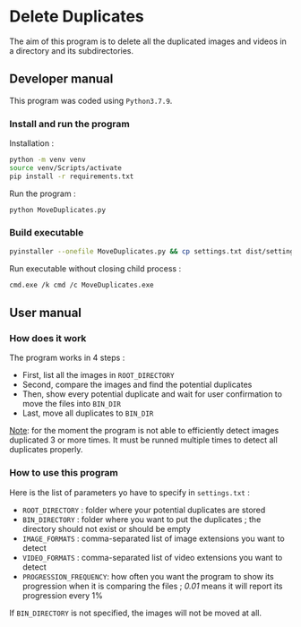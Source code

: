 # Delete Duplicates

The aim of this program is to delete all the duplicated images and videos in a directory and its subdirectories.

## Developer manual

This program was coded using `Python3.7.9`.

### Install and run the program

Installation :

```bash
python -m venv venv
source venv/Scripts/activate
pip install -r requirements.txt
```
Run the program :

```bash
python MoveDuplicates.py
```

### Build executable

```bash
pyinstaller --onefile MoveDuplicates.py && cp settings.txt dist/settings.txt
```

Run executable without closing child process :

```bash
cmd.exe /k cmd /c MoveDuplicates.exe
```

## User manual

### How does it work

The program works in 4 steps :

- First, list all the images in `ROOT_DIRECTORY`
- Second, compare the images and find the potential duplicates
- Then, show every potential duplicate and wait for user confirmation to move the files into `BIN_DIR`
- Last, move all duplicates to `BIN_DIR`

<ins>Note</ins>: for the moment the program is not able to efficiently detect images duplicated 3 or more times.
It must be runned multiple times to detect all duplicates properly.

### How to use this program

Here is the list of parameters yo have to specify in `settings.txt` :

- `ROOT_DIRECTORY` : folder where your potential duplicates are stored
- `BIN_DIRECTORY` : folder where you want to put the duplicates ; the directory should not exist or should be empty
- `IMAGE_FORMATS` : comma-separated list of image extensions you want to detect
- `VIDEO_FORMATS` : comma-separated list of video extensions you want to detect
- `PROGRESSION_FREQUENCY`: how often you want the program to show its progression when it is comparing the files ; *0.01* means it will report its progression every 1%

If `BIN_DIRECTORY` is not specified, the images will not be moved at all.
